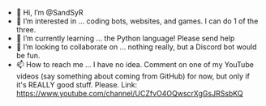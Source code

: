 - 👋 Hi, I’m @SandSyR
- 👀 I’m interested in ... coding bots, websites, and games. I can do 1 of the three.
- 🌱 I’m currently learning ... the Python language! Please send help
- 💞️ I’m looking to collaborate on ... nothing really, but a Discord bot would be fun.
- 📫 How to reach me ... I have no idea. Comment on one of my YouTube videos (say something about coming from GitHub)  for now, but only if it's REALLY good stuff. Please. Link: https://www.youtube.com/channel/UCZfvO4OQwscrXgGsJRSsbKQ

<!---
SandSyR/SandSyR is a ✨ special ✨ repository because its `README.md` (this file) appears on your GitHub profile.
You can click the Preview link to take a look at your changes.
--->

